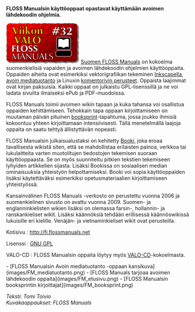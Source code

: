 <!--
Title: 1x32 FLOSS Manuals - Viikon VALO #32
Date: 2011/08/07
Pageimage: valo32-floss_manuals.png
Tags: Kaikki alustat,Aineisto,Kirjat
-->

**FLOSS Manualsin käyttöoppaat opastavat käyttämään avoimen lähdekoodin
ohjelmia.**

![](images/valo32-floss_manuals.png "fig:valo32-floss_manuals.png") [Suomen
FLOSS Manuals](http://fi.flossmanuals.net/) on kokoelma suomenkielisiä
vapaiden ja avoimen lähdekoodin ohjelmien käyttöoppaita. Oppaiden
aiheita ovat esimerkiksi vektorigrafiikan tekeminen
[Inkscapella](http://fi.flossmanuals.net/inkscape/index), [avoin
mediatuotanto](http://fi.flossmanuals.net/avoin-mediatuotanto/index) ja
Linuxin [komentorivin
perusteet](http://fi.flossmanuals.net/komentorivin-perusteet/index).
Oppaista laajimmat ovat kirjan paksuisia. Kaikki oppaat on julkaistu
GPL-lisenssillä ja ne voi ladata sivuilta ilmaiseksi ePub ja
PDF-muodoissa.

FLOSS Manuals toimii avoimen wikin tapaan ja kuka tahansa voi osallistua
oppaiden kehittämiseen. Tehokkain tapa oppaan kirjoittamiseen on
muutaman päivän pituinen
[booksprint](http://fi.flossmanuals.net/kirjapyrahdys/index)-tapahtuma,
jossa joukko ihmisiä kokoontuu yhteen kirjoittamaan intensiivisesti.
Tällä menetelmällä laajoja oppaita on saatu tehtyä ällistyttävän
nopeasti.

FLOSS Manualsin julkaisualustaksi on kehitetty
[Booki](http://fi-new.flossmanuals.net/booki/index), joka eroaa
tavallisesta wikistä siten, että se mahdollistaa erilaisten painoa,
verkkoa tai lukulaitteita varten muotoiltujen tiedostojen tekemisen
suoraan käyttöoppaasta. Se on myös suunniteltu pitkien tekstien
tekemiseen lyhyiden artikkelien sijasta. Lisäksi Bookissa on sosiaalisen
median ominaisuuksia yhteistyön helpottamiseksi. Booki voi sopia
käyttöoppaiden lisäksi käytettäväksi esimerkiksi opetusmateriaalien
kirjoittamiseen yhteistyössä.

Kansainvälinen FLOSS Manuals -verkosto on perustettu vuonna 2006 ja
suomenkielinen sivusto on avattu vuonna 2009. Suomen- ja
englanninkielisten wikien lisäksi on olemassa farsin-, hollannin- ja
ranskankieliset wikit. Lisäksi käännöksiä tehdään erillisessä
käännöswikissä lukuisille eri kielille. Venäjän- ja vietnaminkieliset
wikit ovat perusteilla.

Kotisivu
:   <http://fi.flossmanuals.net>

Lisenssi
:   [GNU GPL](GNU_GPL)

VALO-CD
:   FLOSS Manualsin oppaita löytyy myös
    [VALO-CD](http://www.valo-cd.fi/)-kokoelmasta.

<div class="psgallery" markdown="1">
- [FLOSS Manualsin Avoin mediatuotanto -oppaan kansikuva](images/FM_mediatuotanto.png)
- [FLOSS Manuals tarjoaa avoimen lähdekoodin oppaita](images/FM_etusivu.png)
- [FLOSS Manualsin booksprintin kirjoittajat](images/FM_booksprint.png)
</div>

*Teksti: Tomi Toivio* <br />
*Kuvakaappaukset: FLOSS Manuals*
